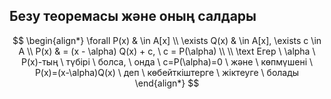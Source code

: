 ## Безу теоремасы және оның салдары

$$
\begin{align*}
\forall P(x) & \in A[x] \\
\exists Q(x) & \in A[x], \exists c \in A \\
P(x) & = (x - \alpha) Q(x) + c, \  c = P(\alpha) \\
\\
 \text Егер \ \alpha \ P(x)-тың \ түбірі \ болса, \ онда \ c=P(\alpha)=0 \ және \ көпмүшені \ P(x)=(x-\alpha)Q(x) \ деп \ көбейткіштерге \ жіктеугe \ болады
\end{align*}
$$
